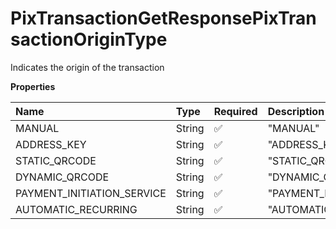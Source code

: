 # PixTransactionGetResponsePixTransactionOriginType

Indicates the origin of the transaction

**Properties**

| Name                       | Type   | Required | Description                  |
| :------------------------- | :----- | :------- | :--------------------------- |
| MANUAL                     | String | ✅       | "MANUAL"                     |
| ADDRESS_KEY                | String | ✅       | "ADDRESS_KEY"                |
| STATIC_QRCODE              | String | ✅       | "STATIC_QRCODE"              |
| DYNAMIC_QRCODE             | String | ✅       | "DYNAMIC_QRCODE"             |
| PAYMENT_INITIATION_SERVICE | String | ✅       | "PAYMENT_INITIATION_SERVICE" |
| AUTOMATIC_RECURRING        | String | ✅       | "AUTOMATIC_RECURRING"        |

<!-- This file was generated by liblab | https://liblab.com/ -->
